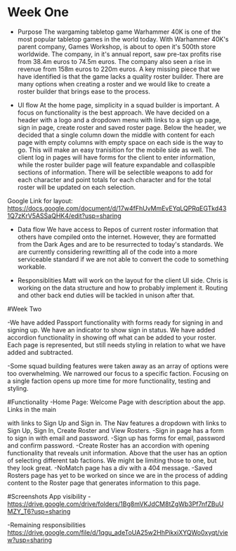 # Week One
  - Purpose
  The wargaming tabletop game Warhammer 40K is one of the most popular tabletop games in the world today. With Warhammer 40K's parent company, Games Workshop, is about to open it's 500th store worldwide. The company, in it's annual report, saw pre-tax profits rise from 38.4m euros to 74.5m euros. The company also seen a rise in revenue from 158m euros to 220m euros. A key missing piece that we have identified is that the game lacks a quality roster builder. There are many options when creating a roster and we would like to create a roster builder that brings ease to the process.

  - UI flow
At the home page, simplicity in a squad builder is important. A focus on functionality is the best approach. We have decided on a header with a logo and a dropdown menu with links to a sign up page, sign in page, create roster and saved roster page. Below the header, we decided that a single column down the middle with content for each page with empty columns with empty space on each side is the way to go. This will make an easy tranisition for the mobile side as well. The client log in pages will have forms for the client to enter information, while the roster builder page will feature expandable and collaspible sections of information. There will be selectible weapons to add for each character and point totals for each character and for the total roster will be updated on each selection.

Google Link for layout: https://docs.google.com/document/d/17w4fFhUvMmEvEYqLQPRqEGTkd431Q7zKrV5ASSaQHK4/edit?usp=sharing

  - Data flow
We have access to Repos of current roster information that others have compiled onto the internet. However, they are formatted from the Dark Ages and are to be resurrected to today's standards. We are currently considering rewritting all of the code into a more serviceable standard if we are not able to convert the code to something workable.

  - Responsiblities
  Matt will work on the layout for the client UI side. Chris is working on the data structure and how to probably implement it. Routing and other back end duties will be tackled in unison after that.

#Week Two

  -We have added Passport functionality with forms ready for signing in and signing up. We have an indicator to show sign in status. We have added accordion functionality in showing off what can be added to your roster. Each page is represented, but still needs styling in relation to what we have added and subtracted.
  
  -Some squad building features were taken away as an array of options were too overwhelming. We narrowed our focus to a specific faction. Focusing on a single faction opens up more time for more functionality, testing and styling.

  #Functionality
  -Home Page: Welcome Page with description about the app. Links in the main <div> with links to Sign Up and Sign in. The Nav features a dropdown with links to Sign Up, Sign In, Create Roster and View Rosters. 
  -Sign in page has a form to sign in with email and password.
  -Sign up has forms for email, password and confirm password. 
  -Create Roster has an accordion with opening functionality that reveals unit information. Above that the user has an option of selecting different tab factions. We might be limiting those to one, but they look great.
  -NoMatch page has a div with a 404 message.
  -Saved Rosters page has yet to be worked on since we are in the process of adding content to the Roster page that generates information to this page.
  
  #Screenshots
  App visibility
  -https://drive.google.com/drive/folders/1Bg8mVKJdCM8tZgWb3Pf7nfZBuUMZY_T6?usp=sharing
  
  
  -Remaining responsibilities
  https://drive.google.com/file/d/1qgu_adeToUA25w2HhPikxiXYQWo0xyqt/view?usp=sharing

